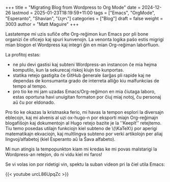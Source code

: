 +++
title = "Migrating Blog from Wordpress to Org Mode"
date = 2024-12-26
lastmod = 2025-01-23T18:19:59+11:00
tags = ["Emacs", "OrgMode", "Esperanto", "Shavian", "𐑖𐑱𐑝𐑾𐑯"]
categories = ["Blog"]
draft = false
weight = 3003
author = "Matt Maguire"
+++

Lastatempe mi uzis sufiĉe ofte Org-reĝimon kun Emacs por pli bone organizi ĉe oficejo kaj spuri kunvenojn. La venonta logika paŝo estis migrigi mian blogon el Wordpress kaj integri ĝin en mian Org-reĝiman laborfluon.

La profitoj estas:

-   ne plu devi gastisi kaj subteni Wordpress-an instancon ĉe mia hejma komputilo, kun la sekurecaj riskoj kiujn tio kunportas.
-   statika retejo gastigita ĉe GitHub ĝenerale ŝarĝas pli rapide kaj ne dependas de konsumanta grado de interreta alliĝo kiu malfunkcias de tempo al tempo.
-   pro tio ke mi jam uzadas Emacs/Org-reĝimon en mia ĉiutaga laboro, estas oportuna havi unuigitan formaton por ĉiuj miaj notoj, ĉu personaj aŭ ĉu por eldonado.

Pro tio ke okazas la kristnaska ferio, mi havas la tempon esplori la diversajn eblecojn, kaj mi alvenis al uzi ox-hugo-n por eksporti miajn Org-reĝimajn blogafiŝojn kaj dokumentojn al Hugo retejo bazite je la ''KeepIt'' retejtemo. Tiu temo posedas utilajn funkciojn kiel subteno de \\(\KaTeX\\) por aperigi matematikajn ekvaciojn, kaj multlingva subteno por verki artikolojn per aliaj lingvoj/alfabetoj (kiel Esperanto aŭ la Ŝava alfabeto).

Mi nun atingis la tempopunkton kiam mi kredas ke mi povas malstarigi la Wordpress-an retejon, do ni vidu kiel mi faros!

Se vi volas ion por ridetigi vin, spektu la suban videon pri la ĉiel utila Emacs:

{{< youtube urcL86UpqZc >}}

